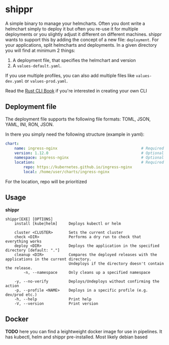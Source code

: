 # shippr
A simple binary to manage your helmcharts.
Often you dont write a helmchart simply to deploy it but often you re-use it for multiple deployments or you slightly adjust it different on different machines. shippr wants to support this by adding the concept of a new file: `deployment`. For your applications, split helmcharts and deployments. In a given directory you will find at minimum 2 things:
1. A deployment file, that specifies the helmchart and version
2. A `values-default.yaml`.

If you use multiple profiles, you can also add multiple files like `values-dev.yaml` or `values-prod.yaml`.

Read the [Rust CLI Book](https://rust-cli.github.io/book/index.html) if you're interested in creating your own CLI

## Deployment file
The deployment file supports the following file formats: TOML, JSON, YAML, INI, RON, JSON.

In there you simply need the following structure (example in yaml):
```yaml
chart:
    name: ingress-nginx                                     # Required
    version: 1.12.0                                         # Optional
    namespace: ingress-nginx                                # Optional
    location:                                               # Required - At least one
        repo: https://kubernetes.github.io/ingress-nginx
        local: /home/user/charts/ingress-nginx
```
For the location, repo will be prioritized

## Usage
**shippr**
```
shippr[EXE] [OPTIONS]
    install [kube|helm]     Deploys kubectl or helm
    
    cluster <CLUSTER>       Sets the current cluster
    check <DIR>             Performs a dry run to check that everything works
    deploy <DIR>            Deploys the application in the specified directory [default: "."]
    cleanup <DIR>           Compares the deployed releases with the applications in the current directory. 
                            Undeploys if the directory doesn't contain the release.
        -n, --namespace     Only cleans up a specified namespace
    
    -y, --no-verify         Deploys/Undeploys without confirming the action
    -p, --profile <NAME>    Deploys in a specific profile (e.g. dev/prod etc.)
    -h, --help              Print help
    -V, --version           Print version
```

## Docker
**TODO** here you can find a leightweight docker image for use in pipelines. It has kubectl, helm and shippr pre-installed. Most likely debian based


